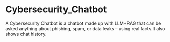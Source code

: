 # Cybersecurity_Chatbot
A Cybersecurity Chatbot is a chatbot made up with LLM+RAG that can be asked anything about phishing, spam, or data leaks – using real facts.It also shows chat history.

